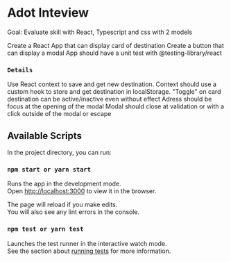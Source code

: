 # Adot Inteview

Goal: Evaluate skill with React, Typescript and css with 2 models

Create a React App that can display card of destination
Create a button that can display a modal
App should have a unit test with @testing-library/react

### `Details`

Use React context to save and get new destination.
Context should use a custom hook to store and get destination in localStorage.
"Toggle" on card destination can be active/inactive even without effect
Adress should be focus at the opening of the modal
Modal should close at validation or with a click outside of the modal or escape   

## Available Scripts

In the project directory, you can run:

### `npm start or yarn start`

Runs the app in the development mode.\
Open [http://localhost:3000](http://localhost:3000) to view it in the browser.

The page will reload if you make edits.\
You will also see any lint errors in the console.

### `npm test or yarn test`

Launches the test runner in the interactive watch mode.\
See the section about [running tests](https://facebook.github.io/create-react-app/docs/running-tests) for more information.




